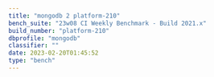 ```yaml
---
title: "mongodb 2 platform-210"
bench_suite: "23w08 CI Weekly Benchmark - Build 2021.x"
build_number: "platform-210"
dbprofile: "mongodb"
classifier: ""
date: 2023-02-20T01:45:52
type: "bench"
---
```

